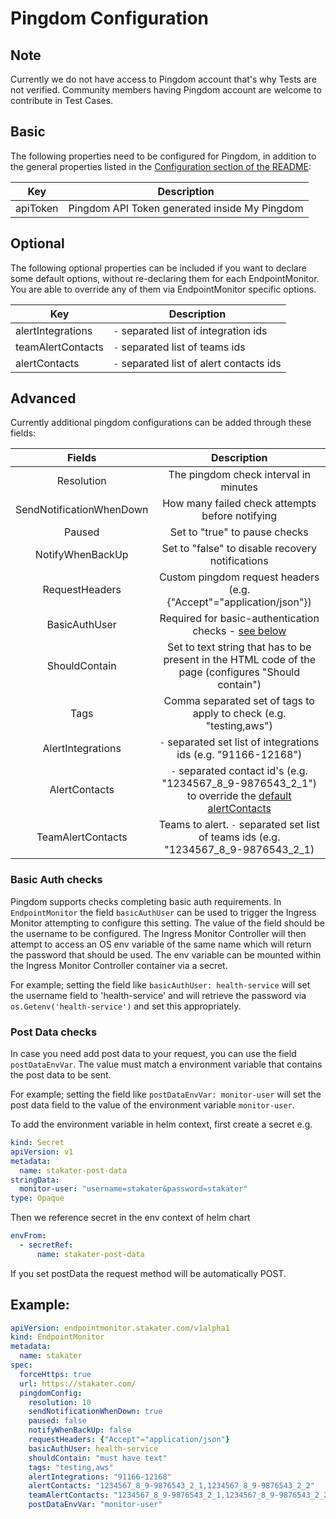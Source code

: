 # Pingdom Configuration

## Note
Currently we do not have access to Pingdom account that's why Tests are not verified. Community members having Pingdom account are welcome to contribute in Test Cases.

## Basic
The following properties need to be configured for Pingdom, in addition to the general properties listed
in the [Configuration section of the README](../README.md#configuration):

| Key      | Description                                      |
|----------|--------------------------------------------------|
| apiToken | Pingdom API Token generated inside My Pingdom |

## Optional
The following optional properties can be included if you want to declare some default options, without re-declaring them for each EndpointMonitor.
You are able to override any of them via EndpointMonitor specific options.

| Key               | Description                                              |
|-------------------|----------------------------------------------------------|
| alertIntegrations | `-` separated list of integration ids                  |
| teamAlertContacts | `-` separated list of teams ids                  |
| alertContacts     | `-` separated list of alert contacts ids                  |
## Advanced

Currently additional pingdom configurations can be added through these fields:

|                        Fields                        |                    Description                   |
|:--------------------------------------------------------:|:------------------------------------------------:|
| Resolution                  | The pingdom check interval in minutes            |
| SendNotificationWhenDown | How many failed check attempts before notifying  |
| Paused                      | Set to "true" to pause checks                    |
| NotifyWhenBackUp         | Set to "false" to disable recovery notifications |
| RequestHeaders             | Custom pingdom request headers (e.g. {"Accept"="application/json"}) |
| BasicAuthUser             | Required for basic-authentication checks - [see below](#basic-auth-checks) |
| ShouldContain              | Set to text string that has to be present in the HTML code of the page (configures "Should contain") |
| Tags                        | Comma separated set of tags to apply to check (e.g. "testing,aws") |
| AlertIntegrations                | `-` separated set list of integrations ids (e.g. "91166-12168") |
| AlertContacts                | `-` separated contact id's (e.g. "1234567_8_9-9876543_2_1") to override the [default alertContacts](https://github.com/stakater/IngressMonitorController/blob/master/README.md#usage)|
| TeamAlertContacts            | Teams to alert.  `-` separated set list of teams ids (e.g. "1234567_8_9-9876543_2_1)|

### Basic Auth checks

Pingdom supports checks completing basic auth requirements. In `EndpointMonitor` the field `basicAuthUser` can be used to trigger the Ingress Monitor attempting to configure this setting. The value of the field should be the username to be configured. The Ingress Monitor Controller will then attempt to access an OS env variable of the same name which will return the password that should be used. The env variable can be mounted within the Ingress Monitor Controller container via a secret.

For example; setting the field like `basicAuthUser: health-service` will set the username field to 'health-service' and will retrieve the password via `os.Getenv('health-service')` and set this appropriately.

### Post Data checks

In case you need add post data to your request, you can use the field `postDataEnvVar`.
The value must match a environment variable that contains the post data to be sent.

For example; setting the field like `postDataEnvVar: monitor-user` will set the post data field to the value of the environment variable `monitor-user`.

To add the environment variable in helm context, first create a secret e.g.

```yaml
kind: Secret
apiVersion: v1
metadata:
  name: stakater-post-data
stringData:
  monitor-user: "username=stakater&password=stakater"
type: Opaque
```

Then we reference secret in the env context of helm chart

```yaml
envFrom:
  - secretRef:
      name: stakater-post-data
```

If you set postData the request method will be automatically POST.

## Example: 

```yaml
apiVersion: endpointmonitor.stakater.com/v1alpha1
kind: EndpointMonitor
metadata:
  name: stakater
spec:
  forceHttps: true
  url: https://stakater.com/
  pingdomConfig:
    resolution: 10
    sendNotificationWhenDown: true
    paused: false
    notifyWhenBackUp: false
    requestHeaders: {"Accept"="application/json"}
    basicAuthUser: health-service
    shouldContain: "must have text"
    tags: "testing,aws"
    alertIntegrations: "91166-12168"
    alertContacts: "1234567_8_9-9876543_2_1,1234567_8_9-9876543_2_2"
    teamAlertContacts: "1234567_8_9-9876543_2_1,1234567_8_9-9876543_2_2"
    postDataEnvVar: "monitor-user"
```

